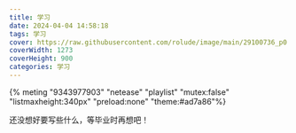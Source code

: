```yaml
---
title: 学习
date: 2024-04-04 14:58:18
tags: 学习
cover: https://raw.githubusercontent.com/rolude/image/main/29100736_p0.jpg
coverWidth: 1273
coverHeight: 900
categories: 学习
---
```


{% meting "9343977903" "netease" "playlist" "mutex:false" "listmaxheight:340px" "preload:none" "theme:#ad7a86"%}

还没想好要写些什么，等毕业时再想吧！

